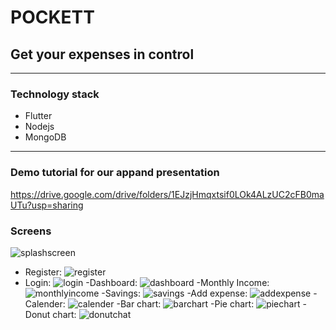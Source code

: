 # POCKETT
## Get your expenses in control

- - - -

### Technology stack

- Flutter
- Nodejs
- MongoDB

- - - -
### Demo tutorial for our appand presentation
https://drive.google.com/drive/folders/1EJzjHmqxtsif0LOk4ALzUC2cFB0maUTu?usp=sharing

### Screens


![splashscreen](https://user-images.githubusercontent.com/64089872/94338353-2fb78d80-000f-11eb-80f4-1b85675dc670.jpeg)
- Register:
![register](https://user-images.githubusercontent.com/64089872/94338053-fe3dc280-000c-11eb-8e2d-7b3c5d7b30e0.jpeg)
- Login:
![login](https://user-images.githubusercontent.com/64089872/94338415-a05eaa00-000f-11eb-9d84-f2087607f0b4.jpeg)
-Dashboard:
![dashboard](https://user-images.githubusercontent.com/64089872/94338386-62fa1c80-000f-11eb-8e56-b91f6fa97390.jpeg)
-Monthly Income:
![monthlyincome](https://user-images.githubusercontent.com/64089872/94338401-7c02cd80-000f-11eb-9881-ce2d8dedb5db.jpeg)
-Savings:
![savings](https://user-images.githubusercontent.com/64089872/94338409-9177f780-000f-11eb-9b7b-74b2fd5f609d.jpeg)
-Add expense:
![addexpense](https://user-images.githubusercontent.com/64089872/94338364-37773200-000f-11eb-99cd-f6ccf738f0c2.jpeg)
-Calender:
![calender](https://user-images.githubusercontent.com/64089872/94338363-36de9b80-000f-11eb-852a-9d15aa80963b.jpeg)
-Bar chart:
![barchart](https://user-images.githubusercontent.com/64089872/94338356-3219e780-000f-11eb-9979-b1442e930df1.jpeg)
-Pie chart:
![piechart](https://user-images.githubusercontent.com/64089872/94338357-347c4180-000f-11eb-95f0-a556a4708a52.jpeg)
-Donut chart:
![donutchat](https://user-images.githubusercontent.com/64089872/94338360-3514d800-000f-11eb-874d-e19faf642c2c.jpeg)






